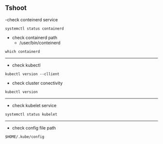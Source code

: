 ## Tshoot
-check conteinerd service
```
systemctl status containerd
```
- check containerd path
    * /user/bin/conteinerd
```
which containerd
```
----------------------------------------------------------------------
- check kubectl
```
kubectl version --cllient
```
- check cluster conectivity 
```
kubectl version
```

-----------------------------------------------------------------------
- check kubelet service
```
systemctl status kubelet
```


-----------------------------------------------------------------------
- check config file path
```
$HOME/.kube/config
```
